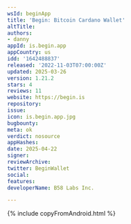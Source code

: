 ```yaml
---
wsId: beginApp
title: 'Begin: Bitcoin Cardano Wallet'
altTitle: 
authors:
- danny 
appId: is.begin.app
appCountry: us
idd: '1642488837'
released: '2022-11-03T07:00:00Z'
updated: 2025-03-26
version: 1.21.2
stars: 4
reviews: 11
website: https://begin.is
repository: 
issue: 
icon: is.begin.app.jpg
bugbounty: 
meta: ok
verdict: nosource
appHashes: 
date: 2025-04-22
signer: 
reviewArchive: 
twitter: BeginWallet
social: 
features: 
developerName: B58 Labs Inc.

---
```


{% include copyFromAndroid.html %}